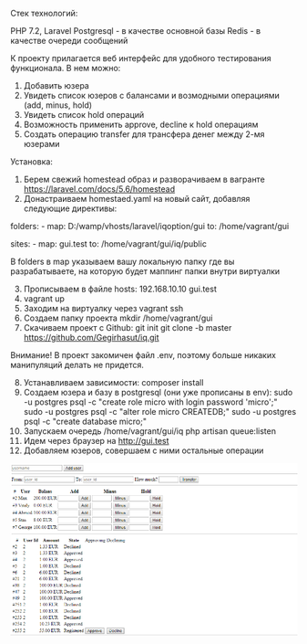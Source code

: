 Стек технологий:

PHP 7.2, Laravel
Postgresql - в качестве основной базы
Redis - в качестве очереди сообщений

К проекту прилагается веб интерфейс для удобного тестирования функционала. В нем можно:
1. Добавить юзера
2. Увидеть список юзеров с балансами и возмодными операциями (add, minus, hold)
3. Увидеть список hold операций
4. Возможность применить approve, decline к hold операциям
5. Создать операцию transfer для трансфера денег между 2-мя юзерами

Установка:

1. Берем свежий homestead образ и разворачиваем в вагранте
https://laravel.com/docs/5.6/homestead
2. Донастраиваем homestaed.yaml на новый сайт, добавляя следующие директивы:

folders:
    - map: D:/wamp/vhosts/laravel/iqoption/gui
      to: /home/vagrant/gui

sites:
    - map: gui.test
      to: /home/vagrant/gui/iq/public

В folders в map указываем вашу локальную папку где вы разрабатываете, на которую будет маппинг папки внутри виртуалки

3. Прописываем в файле hosts:
    192.168.10.10	gui.test
4. vagrant up
5. Заходим на виртуалку через vagrant ssh
6. Создаем папку проекта
mkdir /home/vagrant/gui
7. Скачиваем проект с Github:
git init
git clone -b master https://github.com/Gegirhasut/iq.git

Внимание! В проект закомичен файл .env, поэтому больше никаких манипуляций делать не придется.

8. Устанавливаем зависимости:
composer install
9. Создаем юзера и базу в postgresql (они уже прописаны в env):
sudo -u postgres psql -c "create role micro with login password 'micro';"
sudo -u postgres psql -c "alter role micro CREATEDB;"
sudo -u postgres psql -c "create database micro;"
10. Запускаем очередь
/home/vagrant/gui/iq
php artisan queue:listen
11. Идем через браузер на http://gui.test
12. Добавляем юзеров, совершаем с ними остальные операции

![Вот так это выглядит](https://raw.githubusercontent.com/Gegirhasut/iq/master/example.PNG)